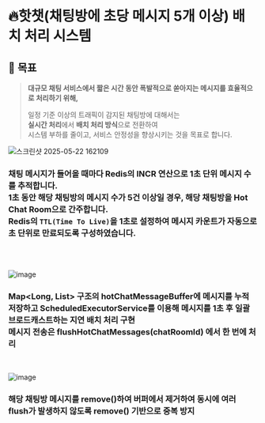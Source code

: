 
# 🔥핫챗(채팅방에 초당 메시지 5개 이상) 배치 처리 시스템

## 🎯 목표

> **대규모 채팅 서비스에서 짧은 시간 동안 폭발적으로 쏟아지는 메시지를 효율적으로 처리하기 위해,**
> 
> 일정 기준 이상의 트래픽이 감지된 채팅방에 대해서는  
> **실시간 처리**에서 **배치 처리 방식**으로 전환하여  
> 시스템 부하를 줄이고, 서비스 안정성을 향상시키는 것을 목표로 합니다.

![스크린샷 2025-05-22 162109](https://github.com/user-attachments/assets/90e27f1f-c7f3-435e-b398-60788f73f2b4)

### 채팅 메시지가 들어올 때마다 Redis의 INCR 연산으로 1초 단위 메시지 수를 추적합니다. <br> 1초 동안 해당 채팅방의 메시지 수가 5건 이상일 경우, 해당 채팅방을 Hot Chat Room으로 간주합니다. <br> Redis의 `TTL(Time To Live)`을 **1초로 설정**하여 메시지 카운트가 자동으로 **초 단위로 만료**되도록 구성하였습니다.

<br>
<br>


![image](https://github.com/user-attachments/assets/e90a18b6-84fd-4bd5-ba39-104c8888e876)
### Map<Long, List<String>> 구조의 hotChatMessageBuffer에 메시지를 누적 저장하고 ScheduledExecutorService를 이용해 메시지를 1초 후 일괄 브로드캐스트하는 지연 배치 처리 구현 <br> 메시지 전송은 flushHotChatMessages(chatRoomId) 에서 한 번에 처리

<br>

![image](https://github.com/user-attachments/assets/094166b3-fe0e-4bbf-bbb4-6c7e96890e37)
### 해당 채팅방 메시지를 remove()하여 버퍼에서 제거하여 동시에 여러 flush가 발생하지 않도록 remove() 기반으로 중복 방지
